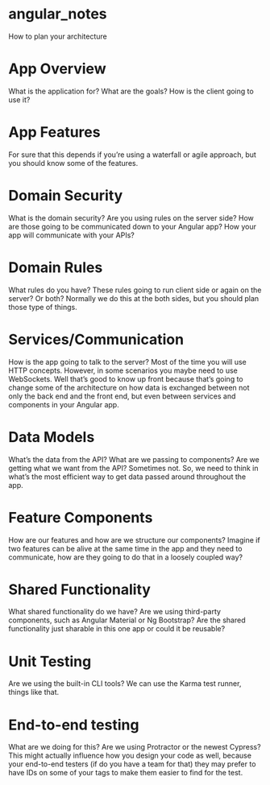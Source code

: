 # angular_notes
How to plan your architecture

# App Overview
What is the application for? What are the goals? How is the client going to use it?

# App Features
For sure that this depends if you’re using a waterfall or agile approach, but you should know some of the features.

# Domain Security
What is the domain security? Are you using rules on the server side? How are those going to be communicated down to your Angular app? How your app will communicate with your APIs?

# Domain Rules
What rules do you have? These rules going to run client side or again on the server? Or both? Normally we do this at the both sides, but you should plan those type of things.

# Services/Communication
How is the app going to talk to the server? Most of the time you will use HTTP concepts. However, in some scenarios you maybe need to use WebSockets. Well that’s good to know up front because that’s going to change some of the architecture on how data is exchanged between not only the back end and the front end, but even between services and components in your Angular app.

# Data Models
What’s the data from the API? What are we passing to components? Are we getting what we want from the API? Sometimes not. So, we need to think in what’s the most efficient way to get data passed around throughout the app.

# Feature Components
How are our features and how are we structure our components? Imagine if two features can be alive at the same time in the app and they need to communicate, how are they going to do that in a loosely coupled way?

# Shared Functionality
What shared functionality do we have? Are we using third-party components, such as Angular Material or Ng Bootstrap? Are the shared functionality just sharable in this one app or could it be reusable?

# Unit Testing
Are we using the built-in CLI tools? We can use the Karma test runner, things like that.

# End-to-end testing
What are we doing for this? Are we using Protractor or the newest Cypress? 
This might actually influence how you design your code as well, because your end-to-end testers (if do you have a team for that) they may prefer to have IDs on some of your tags to make them easier to find for the test.
